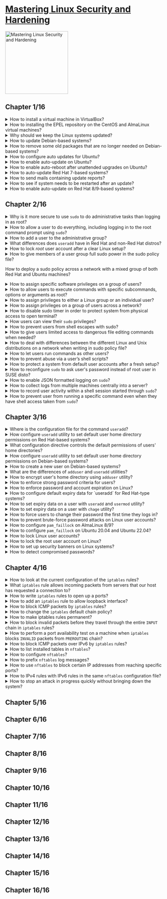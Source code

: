 # [Mastering Linux Security and Hardening](books/9781837630516.md)
<img alt="Mastering Linux Security and Hardening" src="../../covers/9781837630516.jpg" width="200"/>

## Chapter 1/16

<details>
<summary>How to install a virtual machine in VirtualBox?</summary>

> **Description**
>
> Download and install VirtualBox and the VirtualBox Extension Pack from https://www.virtualbox.org/.
>
> Get version of installed VirtualBox:
>
> ```sh
> vbox_version="$(vboxmanage --version | sed 's/[^0-9.].*//')"
> ``````
>
> Check if extension pack is already installed:
>
> ```sh
> vboxmanage list extpacks | grep 'Version:' | awk '{print $2}' | grep -q "${vbox_version}" && echo "extpack for ${vbox_version} already exists"
> ``````
>
> Install extension pack otherwise:
>
> ```sh
> vbox_sum256="$(wget -O - -q "https://www.virtualbox.org/download/hashes/${vbox_version}/SHA256SUMS" | grep "${vbox_version}.vbox-extpack" | cut -d' ' -f1)"
> wget -c "https://download.virtualbox.org/virtualbox/${vbox_version}/Oracle_VM_VirtualBox_Extension_Pack-${vbox_version}.vbox-extpack" -O /tmp/${vbox_version}.vbox-extpack
> vboxmanage extpack install --replace --accept-license=${vbox_sum256} /tmp/${vbox_version}.vbox-extpack
> ``````
>
> Download the installation `.iso` files for Ubuntu Server 22.04, CentOS 7, AlmaLinux8, and AlmaLinux9 from https://ubuntu.com/, https://almalinux.org/, and https://www.centos.org/.
>
> Create a virtual machine and register it:
>
> ```sh
> vboxmanage createvm --name ubuntu --ostype archlinux_64 --basefolder $HOME/VMs --register
> ``````
>
> Increase the memory, virtual memory and cpu count:
>
> ```sh
> vboxmanage modifyvm ubuntu --cpus 2 --memory 2048 --vram 128
> ``````
>
> Create a virtual drive controller and medium and attach to the virtual machine:
>
> ```sh
> vboxmanage storagectl ubuntu --add SATA --type sata --controller IntelAhci
> vboxmanage createmedium disk --filename $HOME/VMs/ubuntu/ubuntu.vdi --size $((1024 * 20)) --format VDI
> vboxmanage storageattach sample --storagectl SATA --medium $HOME/VMs/ubuntu/ubuntu.vdi mtype normal --type hdd --port 0
> ``````
>
> Create a DVD drive, insert the `.iso` file into it and attach to the virtual machine:
>
> ```sh
> vboxmanage createmedium dvd --filename $HOME/VMs/ubuntu/ubuntu.dvd --size $((1024 * 4))
> vboxmanage storageattach ubuntu --storagectl SATA --medium $HOME/VMs/ubuntu/ubuntu.dvd --mtype normal --type dvddrive --port 1
> ``````
>
> Create a NAT network and enable port forwarding:
>
> ```sh
> ``````
>
> Start the new virtual machine:
>
> ```sh
> vboxmanage startvm ubuntu --type gui
> ``````
>
> Now install Ubuntu and take a snapshot after the clean setup:
>
> ```sh
> vboxmanage snapshot ubuntu take post-installation
> ``````

> **Resources**
> - 1
> ---
> **References**
> ---
</details>

<details>
<summary>How to installing the EPEL repository on the CentOS and AlmaLinux virtual machines?</summary>

> **Description**
>
> While the **Ubuntu** package repositories have pretty much everything that you need, the **CentOS** and **AlmaLinux** package repositories are lacking.
> You’ll need to install the EPEL repository. (The EPEL project is run by the Fedora team.)  
> When you install third-party repositories on Red Hat 7 and CentOS 7 systems, you’ll also need to install a priorities package and edit the `.repo` files to set the proper priorities for each repository.
> This will prevent packages from the third-party repository from overwriting official Red Hat and CentOS packages if they just happen to have the same name.  
> The two packages that you’ll need to install EPEL are in the normal CentOS 7 repositories.
>
> ```sh
> sudo yum install yum-plugin-priorities epel-release
> ``````
>
> When the installation completes, navigate to the `/etc/yum.repos.d` directory, and open the `CentOS-Base.repo` file in your favorite text editor.  
> After the last line of the `base`, `updates`, and extras sections, add the line `priority=1`.  
> After the last line of the `centosplus` section, add the line `priority=2`.  
> Open the `epel.repo` file for editing.
> After the last line of the `epel` section, add the line `priority=10`.
> After the last line of each remaining section, add the line `priority=11`.  
> Update the system and then create a list of the installed and available packages:
>
> ```sh
> sudo yum upgrade sudo yum list > yum_list.txt
> ``````
>
> To install the EPEL repository on **AlmaLinux**, all you have to do is run this command:
>
> ```sh
> sudo dnf install epel-release
> ``````
>
> There’s no priorities package as there is on CentOS 7 and earlier, so we won’t have to worry about configuring the repository priorities.
> When the package installation is complete, update the system and create a list of available sof t ware packages with these two commands:
>
> ```sh
> sudo dnf upgrade sudo dnf list > dnf_list.txt
> ``````

> **Resources**
> - 1

> **References**
> ---
</details>

<details>
<summary>Why should we keep the Linux systems updated?</summary>

> **Description**
>
> Spend some time perusing the Common Vulnerabilities and Exposures database on https://cve.mitre.org/ and you’ll soon see why it’s so important to keep your systems updated.
>
> ---
> **Resources**
> - 1
>
> ---
> **References**
> ---
</details>

<details>
<summary>How to update Debian-based systems?</summary>

> run two commands:
>
> ```sh
> sudo apt update
> sudo apt dist-upgrade
> ``````
>
> ---
> **Resources**
> - 1
> ---
> **References**
> ---
</details>

<details>
<summary>How to remove some old packages that are no longer needed on Debian-based systems?</summary>

> ```sh
> sudo apt auto-remove
> ``````
>
> ---
> **Resources**
> - 1
> ---
> **References**
> ---
</details>


<details>
<summary>How to configure auto updates for Ubuntu?</summary>

> **Description**
>
>
>
> ---
> **Resources**
> - 1
>
> ---
> **References**
> ---
</details>

<details>
<summary>How to enable auto-update on Ubuntu?</summary>

> When you first install Ubuntu, automatic updates are turned on by default.
> To verify that, you’ll first check the status of the `unattended-upgrades` service:
>
> ```sh
> systemctl status unattended-upgrades
> ``````
>
> Then, look in the `/etc/apt/apt.conf.d/20auto-upgrades` file. If *auto-updating* is enabled, you’ll see this:
>
> ```
> APT::Periodic::Update-Package-Lists "1";
> APT::Periodic::Unattended-Upgrade "1";
> ``````
>
> ---
> **Resources**
> - 1
>
> ---
> **References**
> ---
</details>

<details>
<summary>How to enable auto-reboot after unattended upgrades on Ubuntu?</summary>

> By default, Ubuntu systems don’t automatically reboot after an update is installed.
> If you keep it that way, you’ll see a message about it when you log into the system. 
> But if you prefer, you can set Ubuntu to automatically reboot after it automatically updates itself.
>
> Go into the `/etc/apt/apt.conf.d` directory and open the `50unattended-upgrades` file in your favorite text editor, you’ll see a line that says:
>
> ```sh
> Unattended-Upgrade::Automatic-Reboot "false";
> ``````
>
> With this new configuration, Ubuntu will now reboot itself immediately after the automatic update process has completed.
> If you’d rather have the machine reboot at a specific time, scroll down where you’ll see this:
>
> ```sh
> //Unattended-Upgrade::Automatic-Reboot-Time "02:00";
> ``````
>
> To disable automatic updates, just go into the `/etc/apt/apt.conf.d` directory and open the `20auto-upgrades` file in your favorite text editor, you’ll see:
>
> ```sh
> APT::Periodic::Update-Package-Lists "1";
> APT::Periodic::Unattended-Upgrade "1";
> ``````
>
> Change the parameter for that second line to 0, so that the file will now look like this:
>
> ```sh
> APT::Periodic::Update-Package-Lists "1";
> APT::Periodic::Unattended-Upgrade "0";
> ``````
>
> If you want to see if there are any security-related updates available, but don’t want to see any non-security updates, use the unattended-upgrade command, like so:
>
> ```sh
> sudo unattended-upgrade --dry-run -d
> ``````
>
> 8. To manually install the security-related updates without installing non-security updates, just run:
>
> ```sh
> sudo unattended-upgrade -d
> ``````
>
> Also, if you’re running a non-Ubuntu flavor of Debian, which would include Rasp-bian for the Raspberry Pi, you can give it the same functionality as Ubuntu by installing the unattended-upgrades package. Just run this command:
>
> ```sh
> sudo apt install unattended-upgrades
> ``````
>
> ---
> **Resources**
> - 1
>
> ---
> **References**
> ---
</details>

<details>
<summary>How to auto-update Red Hat 7-based systems?</summary>

> There’s no automatic update mechanism on Red Hat-based systems, which include CentOS and Oracle Linux.
> So, with the default configuration, you’ll need to perform updates yourself:
>
> To update a Red Hat 7-based system, just run this one command:
>
> ```sh
> sudo yum upgrade
> ``````
>
> To see only security updates that are ready to be installed:
>
> ```sh
> sudo yum updateinfo list updates security
> ``````
>
> To only install the security updates:
>
> ```sh
> sudo yum upgrade --security
> ``````
>
> To make CentOS system automatically update itself, install and enable `yum-cron` service:
>
> ```sh
> sudo yum install yum-cron
> sudo systemctl enable --now yum-cron
> ``````
>
> To configure `yum-cron` service, edit `/etc/yum/yum-cron.conf` file:
>
> ```sh
> update_cmd = security
>
> download_updates = yes
> apply_updates = no
> ``````
>
> If you want the updates to get automatically installed, change the `apply_updates` parameter to `yes`.
>
> Note that unlike Ubuntu, there’s no setting to make Red Hat 7-based systems automatically reboot themselves after an update.
>
> ---
> **Resources**
> - 1
> ---
> **References**
> ---
</details>

<details>
<summary>How to send mails containing update reports?</summary>

> **Description**
>
> Mail settings for yum-cron can be found in `/etc/yum/yum-cron.conf` file.
>
> The `email_to` line is set to send messages to the root user account.
> If you want to receive messages on your own account, just change it here.
>
> To see the messages, you’ll need to install a mail reader program like **mutt**, if one isn’t already installed. 
>
> ```sh
> sudo yum install mutt
> ``````
>
> ---
> **Resources**
> - 1
>
> ---
> **References**
> ---
</details>

<details>
<summary>How to see if system needs to be restarted after an update?</summary>

> Make sure `needs-restarting` is installed:
>
> ```sh
> sudo yum install yum-utils
> ``````
>
> * `sudo needs-restarting`: This shows the services that need to be restarted, and the reasons why the system might need to be rebooted.
> * `sudo needs-restarting -s`: This only shows the services that need to be restarted.
> * `sudo needs-restarting -r`: This only shows the reasons why the system needs to be rebooted.
>
> ---
> **Resources**
> - 1
>
> ---
> **References**
> ---
</details>

<details>
<summary>How to enable auto-update on Red Hat 8/9-based systems?</summary>

> **Description**
>
> For the most part, you use `dnf` the same way that you’d use `yum`, with the same arguments and options.
>
> ```sh
> sudo dnf upgrade
> ``````
>
> The main functional difference between `yum` and `dnf` is that `dnf` has a different automatic update mechanism.
> Instead of installing the `yum-cron` package, you’ll now install the `dnf-automatic` package:
>
> ```sh
> sudo dnf install dnf-automatic
> ``````
>
> Configure the `/etc/dnf directory/automatic.conf` file the same way as you did the yum-cron.conf file for CentOS 7.  
>
> Instead of working as a cron job, as the old `yum-cron` did, `dnf-automatic` works with a systemd timer.
> When you first install `dnf-automatic`, the timer is disabled.
> Enable it and start it by running this command:
>
> ```sh
> sudo systemctl enable --now dnf-automatic.timer
> ``````
>
> To determine if a system needs to be restarted, just install the `yum-utils` package and run the `needs-restarting` command, the same as you did for CentOS 7.
> (For some reason, the Red Hat developers never bothered to change the package name to `dnf-utils`.)
>
> ---
> **Resources**
> - 1
> ---
> **References**
> ---
</details>

## Chapter 2/16

<details>
<summary>Why is it more secure to use <code>sudo</code> to do administrative tasks than logging in as root?</summary>

> **Description**
>
> Using `su -` to log in to the root command prompt does not let `sudo` to record user activity.
> For that reason, getting access to the root command prompt should be prevented.
>
> ---
> **Resources**
> - 2
> ---
> **References**
> ---
</details>

<details>
<summary>How to allow a user to do everything, including logging in to the root command prompt using <code>sudo</code>?</summary>

> The first method is to add users to a predefined administrators group and then, if it hasn’t already been done, to configure the sudo policy to allow that group to do its job.
> It’s simple enough to do except that different Linux distro families use different admin groups.
>
> On Unix, BSD, and most Linux systems, you would add users to the **wheel** group.
>
> Edit sudo policy file by doing `sudo visudo`:
>
> ```sudo
> %wheel ALL=(ALL) ALL
> ``````
>
> The percent sign indicates that we’re working with a group.
> The three appearances of *ALL* mean that members of that group can perform *ALL* commands, as *ALL* users, on *ALL* machines in the network on which this policy is deployed.
>
> ```sudo
> %wheel ALL=(ALL) NOPASSWD: ALL
> ``````
>
> The former snippet means that members of the **wheel** group would be able to perform all of their sudo tasks without ever having to enter any password.
> Avoid doing so, even for home use.
>
> ---
> **Resources**
> - 2
>
> ---
> **References**
> ---
</details>

<details>
<summary>How to add a user to the administrative group?</summary>

> On Red Hat distros add users to the **wheel** group:
>
> ```sudo
> sudo usermod -a -G wheel maggie
> ``````
>
> Use `-a` option in order to prevent removing the user from other groups to which he or she belongs.
>
> You can also add a user account to the wheel group as you create it.
>
> ```sudo
> sudo useradd -G wheel frank
> ``````
>
> For members of the Debian family, including Ubuntu, the procedure is the same, except that you would use the **sudo** group instead of the **wheel** group.
>
> ---
> **Resources**
> - 2
>
> ---
> **References**
> ---
</details>

<details>
<summary>What differences does <code>useradd</code> have in Red Hat and non-Red Hat distros?</summary>

> **Description**
>
> With a member of the Red Hat family, `useradd` comes with predefined default settings to create user accounts. 
> For non-Red Hat-type distros, you’d need to either reconfigure the default settings or use extra option switches in order to create the user’s home directory and to assign the correct shell:
>
> *Red Hat distros*
>
> ```sudo
> sudo useradd -G wheel frank
> ``````
>
> *non-Red Hat distros*
>
> ```sudo
> sudo useradd -G wheel -m -d /home/frank -s /bin/bash frank
> ``````
>
> ---
> **Resources**
> - 2
> ---
> **References**
> ---
</details>

<details>
<summary>How to lock <i>root</i> user account after a clear Linux setup?</summary>

> Create a normal user account and give it full `sudo` privileges.
> Then, log out of the *root* account and log back in with your normal user account and disable the *root* account:
>
> ```sh
> sudo passwd -l root
> ``````
>
> ---
> **Resources**
> - 2
> ---
> **References**
> ---
</details>

<details>
<summary>How to give members of a user group full sudo power in the sudo policy file?</summary>

> You can either create an entry for an individual user or create a user alias.
>
> ```sudo
> ADMINS ALL=(ALL) ALL
> ``````
>
> It’s also possible to add a sudo entry for just a single user, and you might need to do that under very special circumstances.
>
> ```sudo
> frank ALL=(ALL) ALL
> ``````
>
> ---
> **Resources**
> - 2
> ---
> **References**
> ---
</details>

How to deploy a sudo policy across a network with a mixed group of both Red Hat and Ubuntu machines?

<details>
<summary>How to assign specific software privileges on a group of users?</summary>

> **Description**
>
> You can, for example, create a `BACKUPADMINS` user alias for backup administrators, a `WEBADMINS` user alias for web server administrators, or whatever else you desire:
>
> ```sudo
> User_Alias SOFTWAREADMINS = vicky, cleopatra
> ``````
>
> Then assign some duties to the user alias:
>
> ```sudo
> Cmnd_Alias SOFTWARE = /bin/rpm, /usr/bin/up2date, /usr/bin/yum
> ``````
>
> Now, it’s just a simple matter of assigning the `SOFTWARE` command alias to the `SOFTWAREADMINS` user alias:
>
> ```sudo
> SOFTWAREADMINS ALL=(ALL) SOFTWARE
> ``````
>
> ---
> **Resources**
> - 2
> ---
> **References**
> ---
</details>

<details>
<summary>How to allow users to execute commands with specific subcommands, options or arguments as root?</summary>

> The way sudo works is that if a command is listed by itself, then the assigned user can use that command with any subcommands, options, or arguments.
>
> ```sudo
> Cmnd_Alias SERVICES = /sbin/service, /sbin/chkconfig, /usr/bin/systemctl start, /usr/bin/systemctl stop, /usr/bin/systemctl reload, /usr/bin/systemctl restart, /usr/bin/systemctl status, /usr/bin/systemctl enable, /usr/bin/systemctl disable
> ``````
>
> But when a command is listed in the command alias with a subcommand, option, or argument, that’s all anyone who’s assigned to the command alias can run.
>
> You can eliminate all of the `systemctl` subcommands and make the `SERVICES` alias look like this:
>
> ```sudo
> Cmnd_Alias SERVICES = /sbin/service, /sbin/chkconfig, /usr/bin/systemctl
> ``````
>
> But if you do that, Lionel and Charlie will also be able to shut down or reboot the system, edit the services files, or change the machine from one systemd target to another.
>
> Because the `systemctl` command covers a lot of different functions, you have to be careful not to allow delegated users to access too many of those functions.
> A better solution would be to add a wildcard to each of the systemctl subcommands:
>
> ```sudo
> Cmnd_Alias SERVICES = /sbin/service, /sbin/chkconfig, /usr/bin/systemctl start *, /usr/bin/systemctl stop *, /usr/bin/systemctl reload *, /usr/bin/systemctl restart *, /usr/bin/systemctl status *, /usr/bin/systemctl enable *, /usr/bin/ systemctl disable *
> ``````
>
> ---
> **Resources**
> - 2
> ---
> **References**
> ---
</details>

<details>
<summary>How to assign privileges to either a Linux group or an individual user?</summary>

> **Description**
>
> ```sudo
> katelyn ALL=(ALL) STORAGE
> gunther ALL=(ALL) /sbin/fdisk -l
> %backup_admins ALL=(ALL) BACKUP
> ``````
>
> ---
> **Resources**
> - 2
> ---
> **References**
> ---
</details>

<details>
<summary>How to assign privileges on a group of users across a network?</summary>

> Each host alias consists of a list of server hostnames.
> This is what allows you to create one sudoers file on one machine and deploy it across the network.
> For example, you could create a `WEBSERVERS` host alias, a `WEBADMINS` user alias, and a `WEBCOMMANDS` command alias with the appropriate commands:
>
> ```sudo
> Host_Alias WEBSERVERS = webserver1, webserver2
> User_Alias WEBADMINS = junior, kayla
> Cmnd_Alias WEBCOMMANDS = /usr/bin/systemctl status httpd, /usr/bin/systemctl start httpd, /usr/bin/systemctl stop httpd, /usr/bin/systemctl restart httpd
> WEBADMINS WEBSERVERS=(ALL) WEBCOMMANDS
> ``````
>
> ---
> **Resources**
> - 2
>
> ---
> **References**
> ---
</details>

<details>
<summary>How to disable sudo timer in order to protect system from physical access to open terminal?</summary>

> Even though `sudo` is a security tool, certain things that you can do with it can make your system even more insecure than it was.
>
> By default, the sudo timer is set for 5 minutes.
> Although this is obviously handy, it can also be problematic if users were to walk away from their desks with a command terminal still open.
>
> You can easily disable this timer by adding a line to the *Defaults* section of the sudoers file:
>
> ```sudo
> Defaults timestamp_timeout = 0
> ``````
>
> If you need to leave your desk for a moment, your best action would be to log out of the server first.
> Short of that, you could just reset the sudo timer by running this command:
>
> ```sh
> sudo -k
> ``````
>
> ---
> **Resources**
> - 2
> ---
> **References**
> ---
</details>

<details>
<summary>How users can view their <code>sudo</code> privileges?</summary>

> **Description**
>
> ```sh
> sudo -l
> ``````
>
> ---
> **Resources**
> - 2
>
> ---
> **References**
> ---
</details>

<details>
<summary>How to prevent users from shell escapes with sudo?</summary>

> By assigning shell commands to users in sudo policy file, you have effectively given them full `sudo` privileges.
>
> ```sudo
> maggie ALL=(ALL) /bin/bash, /bin/zsh
> ``````
>
> This should be avoided all the time.
>
> But certain programs, especially text editors like `vi` and pagers like `less`, also have a handy shell escape feature.
>
> Imagine that you want Frank to be able to edit the `sshd_config` file and only that file.
> You might be tempted to add a line to your sudo configuration that would look like this:
>
> ```sudo
> frank ALL=(ALL) /bin/vim /etc/ssh/sshd_config
> ``````
>
> Once Frank has opened the `sshd_config` file with his sudo privilege, he can then use Vim’s shell escape feature to perform other root-level commands, which includes being able to edit other configuration files, create new users, manipulate system services, or install malware.
>
> You can fix this problem by having users use sudoedit instead of vim:
>
> ```sudo
> frank ALL=(ALL) sudoedit /etc/ssh/sshd_config
> ``````
>
> Other programs that have a shell escape feature include the following:
>
> * vim
> * emacs
> * less
> * view
> * more
>
> To deal with them, use the `NOEXEC:` option when we set up our sudoers rules.
>
> ```sudo
> vicky ALL=(ALL) /usr/bin/less
> ``````
>
> ```sh
>  sudo less messages
> ``````
>
> To open a shell from within less, Vicky will type `!bash` instead of `:shell` and a new shell will be spawned.
>
> To fix that we use the `NOEXEC:` option to the sudoers rule:
>
> ```sudo
> vicky ALL=(ALL) NOEXEC: /usr/bin/less
> ``````
>
> This prevents Vicky from escaping to even her own shell.
>
> ---
> **Resources**
> - 2
>
> ---
> **References**
> ---
</details>

<details>
<summary>How to give users limited access to dangerous file editing commands when needed?</summary>

> **Description**
>
> Some programs that don’t have shell escapes can still be dangerous if you give users unrestricted privileges to use them.
>
> * cat
> * cut
> * awk
> * sed
>
> If you must give someone sudo privileges to use one of these programs, it’s best to limit their use to only specific files.
>
> ---
> **Resources**
> - 2
> ---
> **References**
> ---
</details>

<details>
<summary>How to deal with differences between the different Linux and Unix distributions on a network when writing in sudo policy file?</summary>

> You can use host aliases to ensure that servers will only allow the execution of commands that are appropriate for their operating systems.
> Also, be aware that some system services have different names on different Linux distributions.
> On Red Hat-type systems, the Secure Shell service is `sshd`. On Debian/Ubuntu systems, it’s just plain `ssh`.
>
> ---
> **Resources**
> - 2
> ---
> **References**
> ---
</details>

<details>
<summary>How to let users run commands as other users?</summary>

> In the following line, *(ALL)* means that Sylvester can run the `systemctl` commands as any user:
>
> ```sudo
> sylvester ALL=(ALL) /usr/bin/systemctl status sshd, /usr/bin/systemctl restart sshd
> ``````
>
> You could, if desired, change that *(ALL)* to *(root)* in order to specify that Sylvester can only run these commands as the root user:
>
> ```sudo
> sylvester ALL=(root) /usr/bin/systemctl status sshd, /usr/bin/systemctl restart sshd
> ``````
>
> Okay, there’s probably not much point in that because nothing changes.
>
> But there are more practical uses for this feature.
> Let’s say that Vicky is a database admin, and you want her to run as the database user:
>
> ```sudo
> vicky ALL=(database) /usr/local/sbin/some_database_script.sh
> ``````
>
> Vicky could then run the command as the database user by entering the following command:
>
> ---
> **Resources**
> - 2
> ---
> **References**
> ---
</details>

<details>
<summary>How to prevent abuse via a user’s shell scripts?</summary>

> **Description**
>
> Let’s have Frank create the `frank_script.sh` shell script:
>
> ```sh
> sudo -u database some_database_script.sh
> ``````
>
> add this rule for Frank:
>
> ```sudo
> frank ALL=(ALL) /home/frank/frank_script.sh
> ``````
>
> Since this file is in Frank’s own home directory and he is its owner, he can edit it any way he wants.
>
> ```sh
> #!/bin/bash
>
> echo "This script belongs to Frank the Cat."
> sudo -i
> ``````
>
> What `sudo -i` does is to log a person in to the root user’s shell, the same way that `sudo su -` does.
> If Frank were to do `sudo -i` from his own command prompt, it would fail because he doesn’t have the privilege to do that.
>
> To remedy this, move Frank’s script to the `/usr/local/sbin/` directory and change the ownership to the root user so that Frank won’t be able to edit it.
> And of course, before I do that, I’ll make sure to delete that `sudo -i` line from it:
>
> ```sh
> mv frank_script.sh /usr/local/sbin
> chown root: /usr/local/sbin/frank_script.sh
> ``````
>
> Finally, I’ll open `visudo` and change his rule to reflect the new location of the script.
> The new rule looks like this:
>
> ```sudo
> frank ALL=(ALL) /usr/local/sbin/frank_script.sh
> ``````
>
> Frank can still run the script, but he can’t edit it.
>
> ---
> **Resources**
> - 2
>
> ---
> **References**
> ---
</details>

<details>
<summary>How to protect a system from default user accounts after a fresh setup?</summary>

> The first thing you want to do after setting up a system is to set up your own user account, give it a good password, and give it sudo privileges.
> Then get rid of that default account, because leaving it in place, especially if you leave the default password, is just asking for trouble.
>
> Look in the `/etc/password` file on *RaspEX*, and you’ll see the default user there:
>
> ```passwd
> raspex:x:1000:1000:,,,:/home/raspex:/bin/bash
> ``````
>
> Then, look in the `/etc/sudoers` file, and you’ll see this line, which allows the *raspex* user to do all `sudo` commands without having to enter a password:
>
> ```sudo
> raspex ALL=(ALL) NOPASSWD: ALL
> ``````
>
> Another thing to watch out for is that some Linux distributions for IoT devices have this rule in a separate file in the `/etc/sudoers.d` directory, instead of in the main sudoers file.
> Either way, you’ll want to delete this rule, as well as the default user account, when you set up your IoT device.
> And of course, you’ll also want to change the root user password, and then lock the root user account.
>
> ---
> **Resources**
> - 2
>
> ---
> **References**
> ---
</details>

<details>
<summary>How to reconfigure <code>sudo</code> to ask user's password instead of root user in SUSE disto?</summary>

> **Description**
>
> When you install a SUSE distro you and the root user will both have the same password.
>
> When you do `sudo visudo` on a SUSE machine, you’ll see these two lines that you don’t see on any other Linux distro:
>
> ```sudo
> Defaults targetpw # ask for the password of the target user i.e.
> root ALL ALL=(ALL) ALL # WARNING! Only use this together with 'Defaults targetpw'!
> ``````
>
> Replace previous rules with:
>
> ```sudo
> %wheel ALL=(ALL:ALL) ALL
> ``````
>
> Add users to *wheel* group:
>
> ```sh
> usermod -a -G wheel frank
> ``````
>
> Then disable the *root* user:
>
> ```sh
> sudo passwd -l root
> ``````
>
> ---
> **Resources**
> - 2
> ---
> **References**
> ---
</details>

<details>
<summary>How to enable JSON formatted logging on <code>sudo</code>?</summary>

> ```sudo
> Defaults log_format=json
> ``````
>
> ---
> **Resources**
> - 2
>
> ---
> **References**
> - https://opensource.com/article/22/2/new-sudo-features-2022
> ---
</details>

<details>
<summary>How to collect logs from multiple machines centrally into a server?</summary>

> ```sudo
> Defaults log_server=172.16.167.150
> ``````
>
> If you want JSON-formatted log messages, you need the following setting in the `[eventlog]` section of the `/etc/sudo_logsrvd.conf` file:
>
> ```conf
> log_format = json
> ``````
>
> ---
> **Resources**
> - 2
> ---
> **References**
> - https://opensource.com/article/22/2/new-sudo-features-2022
---
</details>

<details>
<summary>How to record user activity within a shell session started through <code>sudo</code>?</summary>

> ```sudo
> Defaults log_subcmds
> ``````
>
> ---
> **Resources**
> - 2
>
> ---
> **References**
> - https://opensource.com/article/22/2/new-sudo-features-2022
---
</details>

<details>
<summary>How to prevent user from running a specific command even when they have shell access taken from <code>sudo</code>?</summary>

> Let's say the `who` command is dangerous.
>
> ```sudo
> Defaults intercept
> frank ALL = (ALL) ALL, !/usr/bin/who
> ``````
>
> Now users will be prevented to run the `who` command even when they try to run it within a shell opened by `sudo`.
>
> You can easily disable running shells altogether:
>
> ```sudo
> Defaults intercept
> Cmnd_Alias SHELLS=/usr/bin/bash, /usr/bin/sh, /usr/bin/csh
> frank ALL = (ALL) ALL, !SHELLS
> ``````
>
> Not only users cannot start shell sessions through `sudo`, also they cannot execute external commands from editors either.
>
> ---
> **Resources**
> - 2
>
> ---
> **References**
> - https://opensource.com/article/22/2/new-sudo-features-2022
> ---
</details>

## Chapter 3/16

<details>
<summary>Where is the configuration file for the command <code>useradd</code>?</summary>

> `/etc/login.defs` configuration file.
>
> ---
> **Resources**
> - 3
> ---
> **References**
> ---
</details>

<details>
<summary>How configure <code>useradd</code> utility to set default user home directory permissions on Red Hat-based systems?</summary>

> **Description**
>
> By default, the `useradd` utility on Red Hat-type systems creates user home directories with a permissions setting of `700`, configured in `/etc/login.defs` file.
>
> ```conf
> CREATE_HOME yes
> UMASK 077
> ``````
>
> ---
> **Resources**
> - 3
>
> ---
> **References**
> ---
</details>

<details>
<summary>What configuration directive controls the default permissions of users' home directories?</summary>

> By default, `HOME_MODE` directive in `/etc/login.defs` configuration file is used to set permission for new user home directories.
> But if `HOME_MODE` is not set, the value of `UMASK` is used to create the mode.
>
> On RHEL 8 or RHEL 9-type distro, such as AlmaLinux, the `UMASK` is set for wide-open permissions:
>
> ```conf
> UMASK 022
> ``````
>
> But even though the `UMASK` is wide-open, when `HOME_MODE` is set properly, new user home directories still get properly locked down:
>
> ```conf
> HOME_MODE 0700
> ``````
>
> Either the `HOME_MODE` line or the `UMASK` line is in the login.defs file for all Linux distros, but until recently, Red Hat-type distros have been the only ones that have had them set to a restrictive value by default.
>
> ```conf
> UMASK 077
> ``````
>
> ---
> **Resources**
> - 3
> ---
> **References**
> ---
</details>

<details>
<summary>How configure <code>useradd</code> utility to set default user home directory permissions on Debian-based systems?</summary>

> **Description**
>
> The default permission set to users' home directories on Debian-based systems is wide-open, it should be fixed:
>
> ```sh
> cd /home
> sudo chmod 700 *
> ``````
>
> To change the default permissions setting for home directories, edit `/etc/login.defs` configuration file and set directive values accordingly:
>
> ```conf
> UMASK 077
> HOME_MODE 0750
> ``````
>
> This includes access permissions for a user’s own personal group, but that’s okay. It still effectively means that only the respective owners of the various home directories can get into them.
>
> ---
> **Resources**
> - 3
>
> ---
> **References**
> ---
</details>

<details>
<summary>How to create a new user on Debian-based systems?</summary>

> Debian-based distros have two user creation utilities:
>
> * `useradd`
> * `adduser`
>
> The `useradd` utility on Debian-based systems does not create user home directory and does not set user shell by default.
> So the command should be used like this:
>
> ```sh
> sudo useradd -m -d /home/frank -s /bin/bash frank
> ``````
>
> ---
> **Resources**
> - 3
> ---
> **References**
> ---
</details>

<details>
<summary>What are the differences of <code>adduser</code> and <code>useradd</code> utilities?</summary>

> **Description**
>
> The `adduser` utility is an interactive way to create user accounts and passwords with a single command, which is unique to the Debian family of Linux distros.
>
> On Debian and Ubuntu 20.04, it creates user home directories with the wide-open 755 permissions value.
> Fix it by overwriting the `DIR_MODE` directive in `/etc/adduser.conf` file:
>
> ```conf
> DIR_MODE=700
> ``````
>
> One thing that `adduser` can do that `useradd` can’t is to automatically encrypt a user’s home directory as you create the account.
>
> ---
> **Resources**
> - 3
>
> ---
> **References**
> ---
</details>

<details>
<summary>How to encrypt user's home directory using <code>adduser</code> utility?</summary>

> You’ll first have to install the `ecryptfs-utils` package.
>
> ```sh
> sudo apt install ecryptfs-utils
> ``````
>
> Create a user account with an encrypted home directory for Cleopatra and then view the results:
>
> ```sh
> sudo adduser --encrypt-home cleopatra
> ``````
>
> Log in as Cleopatra and run the `ecryptfs-unwrap-passphrase` command:
>
> ```sh
> su - cleopatra
> ecryptfs-unwrap-passphrase
> exit
> ``````
>
> Note that some of the information that `adduser` asks for is optional, and you can just hit the *Enter* key for those items.
>
> ---
> **Resources**
> - 3
> ---
> **References**
> ---
</details>

<details>
<summary>How to enforce strong password criteria for users?</summary>

> We’ll be using the `pwquality` module for the **Pluggable Authentication Module (PAM)**.
> This is a newer technology that has replaced the old *cracklib* module.
> On any Red Hat 7 or newer type of system, and on SUSE and OpenSUSE, `pwquality` is installed by default, even if you do a minimal installation.
>
> If you `cd` into the `/etc/pam.d/` directory, you can do a `grep` operation to check that the PAM configuration files are already set up.
> `retry=3` means that a user will only have three tries to get the password right when logging in to the system:
>
> ```sh
> grep 'pwquality' *
> ``````
>
> On Debian and Ubuntu, you’ll need to install `pwquality` yourself:
>
> ```sh
> sudo apt install libpam-pwquality
> ``````
>
> The rest of the procedure is the same for all of our operating systems and consists of just editing the `/etc/security/pwquality.conf` file.
>
> No password complexity criteria are in effect after installation.
>
> The minimum length setting works on a credit system.
> This means that for every different type of character class in the password, the minimum required password length will be reduced by one character.
>
> For example, let’s set minlen to a value of 19 and try to assign Katelyn the password of *turkeylips*:
>
> ```conf
> minlen = 19
> ``````
>
> Because the lowercase characters in *turkeylips* count as credit for one type of character class, we’re only required to have 18 characters instead of 19.
> If we try this again with *TurkeyLips*, the uppercase T and uppercase L count as a second character class, so we only need to have 17 characters in the password.
>
> Let’s say that you don’t want lowercase letters to count toward your credits:
>
> ```conf
> lcredit = 1
> ``````
>
> change the 1 to a 0:
>
> ```conf
> lcredit = 0
> ``````
>
> Then, try assigning Katelyn *turkeylips* as a password.
>
> This time, the `pwquality` really does want 19 characters.
> If we set a credit value to something higher than 1, we would get credit for multiple characters of the same class type up to that value.
>
> We can also set the credit values to negative numbers in order to require a certain number of characters types in a password.
>
> ```conf
> dcredit = -3
> ``````
>
> This would require at least three digits in a password.
> However, it’s a really bad idea to use this feature, because someone who’s doing a password attack would soon find the patterns that you require,
> which would help the attacker to direct the attack more precisely.
> If you need to require that a password has multiple character types, it would be better to use the minclass parameter:
>
> ```conf
> minclass = 3
> ``````
>
> It’s already set to a value of 3, which would require characters from three different classes. To use this value, all you have to do is to remove the comment symbol.
>
> In the `/etc/login.defs` file on your CentOS 7 machine, you’ll see the line `PASS_MIN_LEN 5`.
> Supposedly, this is to set the minimum password length, but in reality, `pwquality` overrides it.
> So, you could set this value to anything at all, and it would have no effect. (Note that the `PASS_MIN_LEN` parameter is no longer supported on RHEL 8/9-type distros.)
>
> ---
> **Resources**
> - 3
>
> ---
> **References**
> ---
</details>


<details>
<summary>How to enforce password and account expiration on Linux?</summary>

> With the `chage` utility, you can either set password and account expiration data for other users or use the `-l` option to view expiration data.
> Any unprivileged user can use `chage -l` without `sudo` to view his or her own data.
>
> let’s first look at where the default settings are stored. 
> Default settings are stored in `/etc/login.defs` file.
>
> ```
> PASS_MAX_DAYS 99999
> PASS_MIN_DAYS 0
> PASS_WARN_AGE 7
> ``````
>
> ---
> **Resources**
> - 3
> ---
> **References**
> ---
</details>

<details>
<summary>How to configure default expiry data for `useradd` for Red Hat-type systems?</summary>

> The `/etc/default/useradd` file has the default settings.  
>
> Ubuntu also has the `useradd` configuration file, but it doesn’t work.
> No matter how you configure it, the Ubuntu version of useradd just won’t read it. So, the write-up about this file only applies to Red Hat-type systems.
>
> The `EXPIRE=` line sets the default expiration date for new user accounts.
>
> By default, there is no default expiration date.
> `INACTIVE=-1` means that user accounts won’t be automatically locked out after the users’ passwords expire.
> If we set this to a positive number, then any new users will have that many days to change an expired password before the account gets locked.
>
> To change the defaults in the `useradd` file, you can either hand-edit the file or use `useradd -D` with the appropriate option switch for the item that you want to change.
>
> For example, to set a default expiration date of December 31, 2025, the command would be as follows:
>
> ```sh
> sudo useradd -D -e 2025-12-31
> ``````
>
> To see the new configuration, you can either open the `useradd` file or just do `sudo useradd -D`.
>
> `useradd` doesn’t do any safety checks to ensure that the default shell that you’ve assigned is installed on the system.
>
> ---
> **Resources**
> - 3
>
> ---
> **References**
> ---
</details>

<details>
<summary>How to set expiry data on a user with <code>useradd</code> and <code>usermod</code> utility?</summary>

> **Description**
>
> There are three ways that you can do this:
>
> 1. Use `useradd` with the appropriate option switches to set expiry data as you create the accounts. 
> 2. Use `usermod` to modify expiry data on existing accounts.
> 3. Use `chage` to modify expiry data on existing accounts.
>
> You can use `useradd` and `usermod` to set account expiry data, but not to set password expiry data.
>
> * -e: Use this to set an expiration date for the account, in the form YYYY-MM-DD.
> * -f: Use this to set the number of days after the user’s password expires that you want for his or her account to get locked out.
>
> Let’s say that you want to create an account for Charlie that will expire at the end of 2025.
>
> ```sh
> sudo useradd -e 2025-12-31 charlie
> sudo useradd -m -d /home/charlie -s /bin/bash -e 2025-12-31 charlie
> ``````
>
> Verify what you’ve entered:
>
> ```sh
> sudo chage -l charlie
> ``````
>
> Now, let’s say that Charlie’s contract has been extended, and you need to change his account expiration to the end of January 2026.
>
> ```sh
> sudo usermod -e 2026-01-31 charlie
> ``````
>
> Optionally, you can set the number of days before an account with an expired password will get locked out:
>
> ```sh
> sudo usermod -f 5 charlie
> ``````
>
> But if you were to do that now, you wouldn’t see any difference in the `chage -l` output because we still haven’t set expiration data for Charlie’s password.
>
> ---
> **Resources**
> - 3
> ---
> **References**
> ---
</details>

<details>
<summary>How to set expiry data on a user with <code>chage</code> utility?</summary>

> You will only use `chage` to modify existing accounts, and you will use it for setting either an account expiration or a password expiration.
>
> * `-d` If you use the `-d` 0 option on someone’s account, you’ll force the user to change his or her password on their next login.
> * `-E` This is equivalent to the lowercase `-e` for useradd or usermod. It sets the expiration date for the user account.
> * `-I` This is equivalent to `-f` for useradd or usermod. It sets the number of days before an account with an expired password will be locked out.
> * `-m` This sets the minimum number of days between password changes. In other words, if Charlie changes his password today, the `-m 5` option will force him to wait five days before he can change his password again.
> * `-M` This sets the maximum number of days before a password expires. (Be aware, though, that if Charlie last set his password 89 days ago, using a `-m 90` option on his account will cause his password to expire tomorrow, not 90 days from now.)
> * -W This will set the number of warning days for passwords that are about to expire.
>
> ```sh
> sudo chage -E 2026-02-28 -I 4 -m 3 -M 90 -W 4 charlie
> ``````
>
> ---
> **Resources**
> - 3
> ---
> **References**
> ---
</details>

<details>
<summary>How to force users to change their password the first time they logs in?</summary>

> ```sh
> sudo chage -d 0 samson
> sudo passwd -e samson
> ``````
>
> ---
> **Resources**
> - 3
> ---
> **References**
> ---
</details>

<details>
<summary>How to prevent brute-force password attacks on Linux user accounts?</summary>

> Set the lockout value to something realistic, such as 100 failed login attempts.  
> This will provide good security, while still giving you enough time to gather information about the attackers.
>
> On RHEL 7-type systems and Ubuntu 18.04, you’ll do this by configuring the `pam_tally2` PAM.  
> On RHEL 8/9-type systems and Ubuntu 20.04/22.04, you’ll instead configure the `pam_faillock` PAM module.
>
> The `pam_tally2` module comes already installed on CentOS 7, but it isn’t configured.  
> We’ll begin by editing the `/etc/pam.d/login` file.
>
> If you’re working with a text-mode server, you’ll only need to configure the `/etc/pam.d/login` file.
> But if you’re working with a machine that’s running a graphical desktop environment, you’ll also need to configure the `/etc/pam.d/password.auth` and `/etc/pam.d/system.auth` files.
>
> In the second line of the example, we see that `pam_tally2` is set with the following parameters:
>
> * `deny=4`: This means that the user account under attack will get locked out after only four failed login attempts.
> * `even_deny_root`: This means that even the root user account will get locked if it’s under attack.
> * `unlock_time=1200`: The account will get automatically unlocked after 1,200 seconds, or 20 minutes.
>
> Once you’ve configured the login file and have had a failed login, you’ll see a new file created in the `/var/log` directory.
> You’ll view information from that file with the `pam_tally2` utility.
> You can also use `pam_tally2` to manually unlock a locked account if you don’t want to wait for the timeout period:
>
> ```sh
> sudo pam_tally2
> sudo pam_tally2 --user=charlie --reset
> sudo pam_tally2
> ``````
>
> Configuring `pam_tally2` is super easy because it only requires adding one line to the `/etc/pam.d/login`, `/etc/pam.d/password.auth`, and `/etc/pam.d/system.auth` files.
> To make things even easier, you can just copy and paste that line from the example on the `pam_tally2` man page.
>
> On the CentOS 7 virtual machine, open the `/etc/pam.d/login` file for editing.
> Look for the line that invokes the `pam_securetty` module. insert this line:
>
> ```
> auth required pam_tally2.so deny=4 even_deny_root unlock_time=1200
> ``````
>
> Place the same line at the top of the `/etc/pam.d/password.auth` and `/etc/pam.d/system`.
>
> `pam_tally2` doesn’t work with su.
>
> ---
> **Resources**
> - 3
>
> ---
> **References**
> ---
</details>

<details>
<summary>How to configure <code>pam_faillock</code> on AlmaLinux 8/9?</summary>

> The `pam_faillock` module is already installed on any RHEL 8 or RHEL 9-type of Linux distro.
>
> Although you can enable and configure `pam_faillock` by hand-editing the PAM configuration files, the RHEL distros provide an easier method, which is called `authselect`.
> On either an AlmaLinux 8 or AlmaLinux 9 VM, view the available `authselect` profiles by doing:
>
> ```sh
> sudo authselect list
> ``````
>
> For now, at least, we’re only dealing with local users.
> So, we’ll use the minimal profile.
> View the features of this profile like this:
>
> ```sh
> sudo authselect list-features minimal
> ``````
>
> Note that there are a lot of included features, but we’re only interested in the **with-faillock** feature.
>
> ```sh
> sudo authselect select minimal --force
> ``````
>
> After enabling a profile, we can now enable the `pam_faillock` module, like this:
>
> ```sh
> sudo authselect enable-feature with-faillock
> ``````
>
> In the `/etc/security/` directory, open the `faillock.conf` file in your favorite text editor.
>
> ```
> # silent
> # deny = 3
> # unlock_time = 600
> # even_deny_root
> ``````
>
> Remove the preceding comment symbols from all four lines, and save the file.
>
> Create a user account for Vicky by doing:
>
> ```sh
> sudo useradd vicky sudo passwd vicky
> ``````
>
> Open another terminal, and have Vicky deliberately make three failed login attempts.
> View the results in your own terminal, like this:
>
> ```sh
> sudo faillock
> sudo faillock --reset --user vicky
> ``````
>
> ---
> **Resources**
> - 3
> ---
> **References**
> ---
</details>

<details>
<summary>How to configure <code>pam_faillock</code> on Ubuntu 20.04 and Ubuntu 22.04?</summary>

> Sadly, the `authselect` utility isn’t available for Ubuntu, so we’ll just have to hand-edit the PAM configuration files.
>
> Open the `/etc/pam.d/common-auth` file in your favorite text editor.
> At the top of the file, insert these two lines:
>
> ```
> auth required pam_faillock.so preauth silent
> auth required pam_faillock.so authfail
> ``````
>
> Open the `/etc/pam.d/common-account` file in your text editor.
> At the bottom of the file, add this line:
>
> ```
> account required pam_faillock.so
> ``````
>
> Configure the `/etc/security/faillock.conf` file.
>
> ---
> **Resources**
> - 3
> ---
> **References**
> ---
</details>

<details>
<summary>How to lock Linux user accounts?</summary>

> There are two utilities that you can use to temporarily lock a user account:
>
> * usermod
> * passwd
>
> We can lock and unlock an account by doing:
>
> ```sh
> sudo usermod -L katelyn
> sudo usermod -U katelyn
> ``````
>
> Using `passwd` to lock and unlock user accounts:
>
> ```sh
> sudo passwd -l katelyn
> sudo passwd -u katelyn
> ``````
>
> This does the same job as `usermod -L`, but in a slightly different manner.
> For one thing, `passwd -l` will give you some feedback about what’s going on, whereas `usermod -L` gives you no feedback at all.
>
> ---
> **Resources**
> - 3
> ---
> **References**
> ---
</details>

<details>
<summary>How to lock the root user account on Linux?</summary>

> The first thing that you want to do when you set up a cloud-based server is to create a normal user account for yourself and set it up with full sudo privileges.
> Then, log out of the `root` user account, log in to your new account, and do this:
>
> ```sh
> sudo passwd -l root
> ``````
>
> ---
> **Resources**
> - 3
> ---
> **References**
> ---
</details>

<details>
<summary>How to set up security banners on Linux systems?</summary>

> The `/etc/motd` file will present a message banner to anyone who logs in to a system through Secure Shell.
> On your CentOS or AlmaLinux machine, an empty motd file is already there.
> On your Ubuntu machine, the motd file isn’t there, but it’s a simple matter to create one.
>
> motd stands for **Message of the Day**.
>
> The issue file, also found in the /etc directory, shows a message on the local terminal, just above the login prompt.
> A default issue file will just contain macro code that shows information about the machine.
> Here’s an example from an Ubuntu machine:
>
> ```
> Ubuntu 22.04.1 LTS \n \l
> ``````
>
> On a Red Hat-type machine, it would look like this:
>
> ```
> \S Kernel \r on an \m
> ``````
>
> ---
> **Resources**
> - 3
>
> ---
> **References**
> ---
</details>

<details>
<summary>How to detect compromised passwords?</summary>

> **Description**
>
> You can check your password on https://haveibeenpwned.com, but it is not a good idea to send your raw password to somebody’s website.
> Instead, just send a hash value of the password.
> Better yet, let’s just send enough of the hash to allow the site to find the password in its database, but not so much that they can figure out what your exact password is.
> We’ll do that by using the *Have I Been Pwned?* Application Programming Interface (API):
>
> ```sh
> echo -n $candidate_password | sha1sum
> curl https://api.pwnedpasswords.com/range/21BD1
> ``````
>
> ---
> **Resources**
> - 3
>
> ---
> **References**
> ---
</details>

## Chapter 4/16

<details>
<summary>How to look at the current configuration of the <code>iptables</code> rules?</summary>

> **Description**
>
> You need a separate component of iptables to deal with IPv4 and IPv6.
>
> ```sh
> sudo iptables -L
> sudo ip6tables -L
> ``````
>
> To see port numbers instead of port names, we can use the `-n` switch:
>
> ```sh
> sudo iptables -L -n
> ``````
>
> ---
> **Resources**
> - 4
>
> ---
> **References**
> ---
</details>

<details>
<summary>What <code>iptables</code> rule allows incoming packets from servers that our host has requested a connection to?</summary>

> ```sh
> sudo iptables -A INPUT -m conntrack --ctstate ESTABLISHED,RELATED -j ACCEPT
> ``````
>
> * `-A INPUT`: Places the rule at the end of the specified chain.
> * `-m`: Calls in an iptables module. In this case, we’re calling in the conntrack module to track connection states.
> * `--ctstate`: The ctstate, or connection state, portion of our rule is looking for two things. First, it’s looking for a connection that the client established with a server. Then, it looks for the related connection that’s coming back from the server in order to allow it to connect to the client. So, if a user was to use a web browser to connect to a website, this rule would allow packets from the web server to pass through the firewall to get to the user’s browser.
> * `-j`: Rules jump to a specific target, which in this case is ACCEPT.
>
> ---
> **Resources**
> - 4
>
> ---
> **References**
> ---
</details>

<details>
<summary>How to write <code>iptables</code> rules to open up a ports?</summary>

> To open port for **SSH** protocol following rule applies:
>
> ```sh
> sudo iptables -A INPUT -p tcp --dport ssh -j ACCEPT
> sudo iptables -A INPUT -p tcp --dport 22 -j ACCEPT
> ``````
> When an option name consists of more than one letter, we need to precede it with two dashes, instead of just one.
>
> * `-A INPUT`: Place this rule at the end of the `INPUT` chain.
> * `-p tcp`: Indicates the protocol that this rule affects.
> * `--dport ssh`:  Specifies the destination port on which we want this rule to operate.
> * `-j ACCEPT`: Jump to ACCEPT target.
>
> To open port 53 for both the TCP and UDP protocols:
>
> ```sh
> sudo iptables -A INPUT -p tcp --dport 53 -j ACCEPT
> sudo iptables -A INPUT -p udp --dport 53 -j ACCEPT
> ``````
>
> ---
> **Resources**
> - 4
> ---
> **References**
> ---
</details>

<details>
<summary>How to add an <code>iptables</code> rule to allow loopback interface?</summary>

> ```sh
> sudo iptables -I INPUT 1 -i lo -j ACCEPT
> ``````
>
> `sudo` needs to know the machine’s hostname so that it can know which rules are allowed to run on a particular machine.
> It uses the loopback interface to help resolve the hostname.
> If the lo interface is blocked, it takes longer for `sudo` to resolve the hostname.
>
> ---
> **Resources**
> - 4
> ---
> **References**
> ---
</details>

<details>
<summary>How to block ICMP packets by <code>iptables</code> rules?</summary>

> **Description**
>
> While blocking certain types of ICMP packets is good, blocking all ICMP packets is bad.
> The harsh reality is that certain types of ICMP messages are necessary for the proper functionality of the network.
> Since the drop all that’s not allowed rule that we’ll eventually create also blocks ICMP packets, we’ll need to create some rules that allow the types of ICMP messages that we have to have.
>
> ```sh
> sudo iptables -A INPUT -m conntrack -p icmp --icmp-type 3 --ctstate NEW,ESTABLISHED,RELATED -j ACCEPT
> sudo iptables -A INPUT -m conntrack -p icmp --icmp-type 11 --ctstate NEW,ESTABLISHED,RELATED -j ACCEPT
> sudo iptables -A INPUT -m conntrack -p icmp --icmp-type 12 --ctstate NEW,ESTABLISHED,RELATED -j ACCEPT
> ``````
>
> * `-m conntrack`: Use the conntrack module to allow packets that are in a certain state. This time, though, instead of just allowing packets from a host to which our server has been connected (`ESTABLISHED`,`RELATED`), we’re also allowing `NEW` packets that other hosts are sending to our server.
> * `-p icmp`: This refers to the ICMP protocol.
> * `--icmp-type`: There are quite a few types of ICMP messages:
>     + **type 3**: These are the **“destination unreachable”** messages. Not only can they tell your server that it can’t reach a certain host, but they can also tell it why. For example, if the server has sent out a packet that’s too large for a network switch to handle, the switch will send back an ICMP message that tells the server to fragment that large packet. Without ICMP, the server would have connectivity problems every time it tries to send out a large packet that needs to be broken up into fragments.
>     + **type 11**: **Time-exceeded** messages let your server know that a packet that it has sent out has either exceeded its **Time-to-Live (TTL)** value before it could reach its destination, or that a fragmented packet couldn’t be reassembled before the **TTL** expiration date.
>     + **type 12**: **Parameter problem** messages indicate that the server had sent a packet with a bad IP header. In other words, the IP header is either missing an option flag or it’s of an invalid length.
>     + **type 0** and **type 8**: These are the infamous ping packets. Actually, type 8 is the **echo request** packet that you would send out to ping a host, while type 0 is the **echo reply** that the host would return to let you know that it’s alive. Of course, allowing ping packets to get through could be a big help when troubleshooting network problems. If that scenario ever comes up, you could just add a couple of iptables rules to temporarily allow pings.
>     + **type 5**: Now, we have the infamous **redirect messages**. Allowing these could be handy if you have a router that can suggest more efficient paths for the server to use, but hackers can also use them to redirect you to someplace that you don’t want to go. So, just block them.
>
> ---
> **Resources**
> - 4
>
> ---
> **References**
> ---
</details>

<details>
<summary>How to change the <code>iptables</code> default chain policy?</summary>

> We can set a default `DROP` or `REJECT` policy for the `INPUT` chain, or we can leave the policy set to `ACCEPT` and create a `DROP` or `REJECT` rule at the end of the `INPUT` chain.
> Which one you choose is really a matter of preference.
>
> To create a `DROP` rule at the end of the `INPUT` chain, use this command:
>
> ```sh
> sudo iptables -A INPUT -j DROP
> sudo iptables -P INPUT DROP
> ``````
>
> ---
> **Resources**
> - 4
>
> ---
> **References**
> ---
</details>

<details>
<summary>How to make iptables rules permanent?</summary>

> There are several ways to do this, but the simplest way to do this on an Ubuntu machine is to install the `iptables-persistent` package:
>
> ```sh
> sudo apt install iptables-persistent
> ``````
>
> You’ll now see two new rules files `rules.v4` and `rules.v6` in the `/etc/iptables/` directory.
>
> The `iptables-persistent` package won’t save subsequent changes to your iptables rules.
> To make these changes permanent, I’ll use the `iptables-save` command to save a new file in my own home directory.
> Then, I’ll copy the file over to the `/etc/iptables` directory, replacing the original one:
>
> ```sh
> sudo iptables-save > rules.v4
> sudo cp rules.v4 /etc/iptables/
> ``````
>
> ---
> **Resources**
> - 4
> ---
> **References**
> ---
</details>

<details>
<summary>How to block invalid packets before they travel through the entire <code>INPUT</code> chain in <code>iptables</code> rules?</summary>

> **Description**
>
> We could do that with a `PREROUTING` chain, but the filter table doesn’t have a `PREROUTING` chain.
> Therefore, we need to use the `PREROUTING` chain of the mangle table instead.
> Let’s start by adding these two rules:
>
> ```sh
> sudo iptables -t mangle -A PREROUTING -m conntrack --ctstate INVALID -j DROP
> sudo iptables -t mangle -A PREROUTING -p tcp ! --syn -m conntrack --ctstate NEW -j DROP
> ``````
>
> ---
> **Resources**
> - 4
> ---
> **References**
> ---
</details>

<details>
<summary>How to perform a port availability test on a machine when <code>iptables</code> blocks <code>INVALID</code> packets from <code>PREROUTING</code> chain?</summary>

> With our new mangle table rules in place, let’s perform an XMAS scan:
>
> ```sh
> sudo nmap -sX 192.168.0.15
> ``````
>
> The XMAS scan sends invalid packets that consist of the `FIN`, `PSH`, and `URG` flags.
>
> To see packats counter on the target machine run:
>
> ```sh
> sudo iptables -t mangle -L PREROUTING -v
> ``````
>
> The fact that all 1,000 scanned ports show as `open|filtered` means that the scan was blocked, and that Nmap can’t determine the true state of the ports.
> We can view the result to see which rule did the blocking.
> Here, you can see that the first rule — the `INVALID` rule — blocked 2,000 packets and 80,000 bytes.
>
> Now, let’s zero out the counter so that we can do another scan:
>
> ```sh
> sudo iptables -t mangle -Z PREROUTING
> ``````
>
> This time, let’s do a Window scan, which bombards the target machine with ACK packets:
>
> ```sh
> sudo nmap -sW 192.168.0.15
> ``````
>
> As before, the scan was blocked, as indicated by the message that all 1,000 scanned ports have been filtered.
>
> ```sh
> sudo iptables -t mangle -L PREROUTING -v
> ``````
>
> ---
> **Resources**
> - 4
> ---
> **References**
> ---
</details>

<details>
<summary>How to block ICMP packets over IPv6 by <code>iptables</code> rules?</summary>

> The biggest difference is that instead of using the `iptables` command, you’ll use the `ip6tables` command.
> The other big difference between IPv4 and IPv6 is that with IPv6, you must allow more types of ICMP messages than you need to for IPv4.
>
> ```sh
> sudo ip6tables -A INPUT -p icmpv6 --icmpv6-type 1 -j ACCEPT # Destination unreachable
> sudo ip6tables -A INPUT -p icmpv6 --icmpv6-type 2 -j ACCEPT # Packet too big
> sudo ip6tables -A INPUT -p icmpv6 --icmpv6-type 3 -j ACCEPT # Time exceeded
> sudo ip6tables -A INPUT -p icmpv6 --icmpv6-type 4 -j ACCEPT # Parameter problem with the packet header
> ``````
>
> Next, we’ll enable **echo requests** (type 128) and **echo responses** (type 129) so that IPv6 over IPv4 tunneling will work:
>
> ```sh
> sudo ip6tables -A INPUT -p icmpv6 --icmpv6-type 128 -j ACCEPT # Echo Requests
> sudo ip6tables -A INPUT -p icmpv6 --icmpv6-type 129 -j ACCEPT # Echo Responses
> ``````
>
> The next four ICMP message types that we need are for the **Link-local Multicast Receiver Notification** messages:
>
> ```sh
> sudo ip6tables -A INPUT --protocol icmpv6 --icmpv6-type 130 # Listener query
> sudo ip6tables -A INPUT --protocol icmpv6 --icmpv6-type 131 # Listener report
> sudo ip6tables -A INPUT --protocol icmpv6 --icmpv6-type 132 # Listener done
> sudo ip6tables -A INPUT --protocol icmpv6 --icmpv6-type 143 # Listener report v2
> ``````
>
> Next up are our neighbor and router discovery message types:
>
> ```sh
> sudo ip6tables -A INPUT -p icmpv6 --icmpv6-type 134 -j ACCEPT # Router solicitation
> sudo ip6tables -A INPUT -p icmpv6 --icmpv6-type 135 -j ACCEPT # Router advertisement
> sudo ip6tables -A INPUT -p icmpv6 --icmpv6-type 136 -j ACCEPT # Neighbor solicitation
> sudo ip6tables -A INPUT -p icmpv6 --icmpv6-type 141 -j ACCEPT # Neighbor advertisement
> sudo ip6tables -A INPUT -p icmpv6 --icmpv6-type 142 -j ACCEPT
> ``````
>
> For times when you’re using security certificates to authenticate the routers that are attached to your network, you’ll also need to allow **Secure Neighbor Discovery** (SEND) messages:
>
> ```sh
> sudo ip6tables -A INPUT -p icmpv6 --icmpv6-type 148 -j ACCEPT # Inverse neighbor discovery solicitation
> sudo ip6tables -A INPUT -p icmpv6 --icmpv6-type 149 -j ACCEPT # Inverse neighbor discovery advertisement
> ``````
>
> We need to allow **Multicast Router Discovery** messages:
>
> ```sh
> sudo ip6tables -A INPUT -p icmpv6 --icmpv6-type 151 -j ACCEPT
> sudo ip6tables -A INPUT -p icmpv6 --icmpv6-type 152 -j ACCEPT
> sudo ip6tables -A INPUT -p icmpv6 --icmpv6-type 153 -j ACCEPT
> ``````
>
> Finally, we’ll add our **DROP** rule to block everything else:
>
> ```sh
> sudo ip6tables -A INPUT -j DROP
> ``````
>
> ---
> **Resources**
> - 4
>
> ---
> **References**
> ---
</details>

<details>
<summary>How to list installed tables in <code>nftables</code>?</summary>

> ```sh
> sudo nft list tables
> ``````
>
> ---
> **Resources**
> - 4
>
> ---
> **References**
> ---
</details>

<details>
<summary>How to configure <code>nftables</code>?</summary>

> First, we’ll go into the directory where the sample configurations are stored and list the sample configuration files:
>
> ```sh
> cd /usr/share/doc/nftables/examples/
> ``````
>
> Next, we’ll copy the workstation file over to the `/etc` directory, changing its name to `nftables.conf`.
>
> ```sh
> sudo cp workstation.nft /etc/nftables.conf
> ``````
>
> * `flush ruleset`: We want to start with a clean slate, so we’ll flush out any rules that may have already been loaded.
> * `table inet filter`: This creates an inet family filter, which works for both IPv4 and IPv6.
> * `chain input`: Within the first pair of curly brackets, we have a chain called input.
> * `type filter hook input priority 0;`: Within the next pair of curly brackets, we define our chain and list the rules. This chain is defined as a filter type. hook input indicates that this chain is meant to process incoming packets. Because this chain has both a hook and a priority, it will accept packets directly from the network stack.
>
> Next is the standard connection tracking (ct) rule, which accepts traffic that’s in response to a connection request from this host.
>
> * `ct state new`: indicates that the firewall will allow other hosts to initiate connections to our server on these ports.
> * `meta nfproto ipv6`: accepts neighbor discovery packets, allowing IPv6 functionality.
> * `counter drop`: rule at the end silently blocks all other traffic and counts both the number of packets and the number of bytes that it blocks.
>
> let’s say that this is a DNS server, and we need to allow connections to port 22 and port 53.
>
> ```
> tcp dport { 22, 53 } ct state new accept
> udp dport 53 ct state new accept
> ``````
>
> ```sh
> sudo nft list ruleset
> ``````
>
> * The `counter drop` rule drops and counts unwanted packets.
>
> let’s say that we want to make a log entry when packets are dropped.
> Just add the log keyword to the drop rule, like so:
>
> ```
> counter log drop
> ``````
>
> ---
> **Resources**
> - 4
> ---
> **References**
> ---
</details>

<details>
<summary>How to prefix <code>nftables</code> log messages?</summary>

> To make these messages easier to find, add a tag to each log message, like this:
>
> ```
> counter log prefix "Dropped packet: " drop
> ``````
>
> Now, when you need to peruse the `/var/log/kern.log` file to see how many dropped packets you’ve had, just search for the Dropped packet text string.
>
> ---
> **Resources**
> ---
> **References**
> ---
</details>

<details>
<summary>How to use <code>nftables</code> to block certain IP addresses from reaching specific ports?</summary>

> To do this, we can edit the file, placing a `drop rule` above the rule that opens port 22.
> The relevant section of the file will look like this:
>
> ```
> tcp dport 22
> ip saddr { 192.168.0.7, 192.168.0.10 } log prefix "Blocked SSH packets: "
> drop tcp dport { 22, 53 } ct state new accept
> ``````
>
> Next, we need to allow the desired types of ICMP packets, like so:
>
> ```
> ct state new,related,established icmp type { destination-unreachable, time-exceeded, parameter-problem } accept
> ct state established,related,new icmpv6 type { destination-unreachable, time-exceeded, parameter-problem } accept
> ``````
>
> Finally, we’ll block invalid packets by adding a new prerouting chain to the filter table, like so:
>
> ```
> chain prerouting {
>     type filter hook prerouting priority 0;
>     ct state invalid counter log prefix "Invalid Packets: " drop tcp flags & (fin|syn|rst|ack) != syn
>     ct state new
>     counter log drop
> }
> ``````
>
> ```sh
> sudo systemctl reload nftables
> ``````
>
> ---
> **Resources**
> - 4
> ---
> **References**
> ---
</details>

<details>
<summary>How to IPv4 rules with IPv6 rules in the same <code>nftables</code> configuration file?</summary>

> Unless we specify otherwise, all the rules that we create in `inet` table will apply to both IPv4 and IPv6.
>
> ---
> **Resources**
> - 4
>
> ---
> **References**
> ---
</details>

<details>
<summary>How to stop an attack in progress quickly without bringing down the system?</summary>

> With an `nft` command, you can create a custom rule on the fly that will block the attack.
>
> First, let’s delete our previous configuration and create an inet table since we want something that works for both IPv4 and IPv6.
> We’ll want to give it a somewhat descriptive name, so let’s call it `ubuntu_filter`:
>
> ```sh
> sudo nft delete table inet filter
> sudo nft list tables
> sudo nft add table inet ubuntu_filter
> sudo nft list tables
> ``````
>
> Next, we’ll add an input filter chain to the table that we just created
>
> ```sh
> sudo nft add chain inet ubuntu_filter input { type filter hook input priority 0\; policy drop\; }
> ``````
>
> Each nftables protocol family has its own set of hooks, which define how the packets will be processed.
>
> For now, we’re only concerned with the ip/ip6/inet families, which have the following hooks:
>
> * Prerouting
> * Input
> * Forward
> * Output
> * Postrouting
>
> If we had not specified drop as the default policy, then the policy would have been accept by default.
>
> Let’s start with a connection tracking rule and a rule to open the Secure Shell port.
> Then, we’ll verify that they were added:
>
> ```
> sudo nft add rule inet ubuntu_filter input ct state established accept sudo nft add rule inet ubuntu_filter input tcp dport 22 ct state new accept sudo nft list table inet ubuntu_filter  table inet ubuntu_filter {  chain input {
> type filter hook input priority 0; policy drop;
> ct state established accept  tcp dport ssh ct state new accept  }  }
> ``````
>
> We forgot to create a rule to allow the loopback adapter to accept packets.
> Since we want this rule to be at the top of the rules list, we’ll use insert instead of add:
>
> ```
> sudo nft insert rule inet ubuntu_filter input iif lo accept sudo nft list table inet ubuntu_filter
> table inet ubuntu_filter {  chain input {  type filter hook input priority 0; policy drop;
> iif lo accept  ct state established accept  tcp dport ssh ct state new accept  }  }
> ``````
>
> What if we want to insert a rule at a specific location? For that, you’ll need to use list with the `-a` option to see the rule handles:
>
> ```sh
> sudo nft list table inet ubuntu_filter -a  table inet ubuntu_filter {  chain input {  type filter hook input priority 0; policy drop; iif lo accept # handle 4  ct state established accept # handle 2  tcp dport ssh ct state new accept # handle 3  }  }
> ``````
>
> There’s no real rhyme or reason for the way the handles are numbered.
>
> To delete a rule, we have to specify the rule’s handle number:
>
> ```sh
> sudo nft delete rule inet ubuntu_filter input handle 6 sudo nft list table inet ubuntu_filter -a  table inet ubuntu_filter {  chain input {  type filter hook input priority 0; policy drop; iif lo accept # handle 4  ct state established accept # handle 2  tcp dport ssh ct state new accept # handle 3  }  }
> ``````
>
> As is the case with iptables, everything you do from the command line will disappear once you reboot the machine. To make it permanent, let’s redirect the output of the list subcommand to the nftables.
> conf configuration file
>
> ```sh
> sudo sh -c "nft list table inet ubuntu_filter > /etc/nftables.conf"
> ``````
>
> We’re missing the flush rule and the shebang line to specify the shell that we want to interpret this script.
>
> ```
> #!/usr/sbin/nft -f flush ruleset table inet ubuntu_filter {  chain input {  type filter hook input priority 0; policy drop;
> iif lo accept  ct state established accept  tcp dport ssh ct state new accept  } }
> ``````
>
> ```sh
> sudo systemctl reload nftables sudo nft list table inet ubuntu_filter
> ``````
>
> ---
> **Resources**
> - 4
>
> ---
> **References**
> ---
</details>

## Chapter 5/16
## Chapter 6/16
## Chapter 7/16
## Chapter 8/16
## Chapter 9/16
## Chapter 10/16
## Chapter 11/16
## Chapter 12/16
## Chapter 13/16
## Chapter 14/16
## Chapter 15/16
## Chapter 16/16
